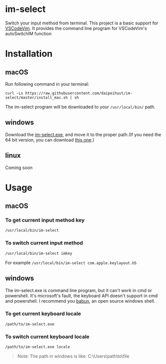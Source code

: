 # im-select
Switch your input method from terminal. This project is a basic support for [VSCodeVim](https://github.com/VSCodeVim/Vim). It provides the command line program for VSCodeVim's autoSwitchIM function

# Installation

## macOS
Run following command in your terminal:
```shell
curl -Ls https://raw.githubusercontent.com/daipeihust/im-select/master/install_mac.sh | sh
```
The im-select program will be downloaded to your `/usr/local/bin/` path.
## windows

Download the [im-select.exe](https://github.com/daipeihust/im-select/raw/master/im-select-win/out/x86/im-select.exe), and move it to the proper path.(If you need the 64 bit version, you can download [this one](https://github.com/daipeihust/im-select/raw/master/im-select-win/out/x64/im-select.exe).)

## linux
Coming soon

# Usage

## macOS
### To get current input method key
```shell
/usr/local/bin/im-select
```
### To switch current input method
```shell
/usr/local/bin/im-select imkey
```
For example `/usr/local/bin/im-select com.apple.keylayout.US`
## windows
The im-select.exe is command line program, but it can't work in cmd or powershell. It's microsoft's fault, the keyboard API doesn't support in cmd and powershell. I recommend you [babun](http://babun.github.io/), an open source windows shell.

### To get current keyboard locale
```shell
/path/to/im-select.exe
```

### To switch current keyboard locale
```shell
/path/to/im-select.exe locale
```

> Note: The path in windows is like: C:\Users\path\to\file